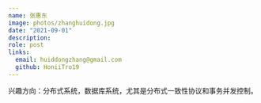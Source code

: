 ```yaml
---
name: 张惠东
image: photos/zhanghuidong.jpg
date: "2021-09-01"
description: 
role: post
links:
  email: huiddongzhang@gmail.com
  github: HoniiTro19
---
```


兴趣方向：分布式系统，数据库系统，尤其是分布式一致性协议和事务并发控制。